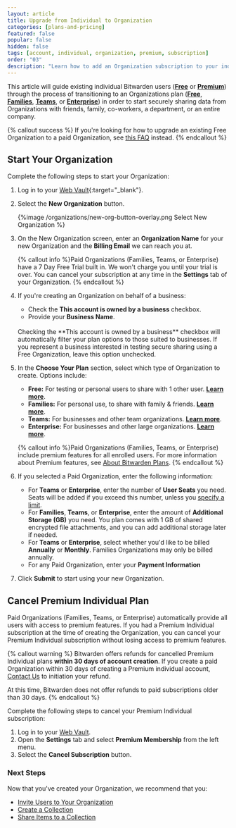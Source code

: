 ```yaml
---
layout: article
title: Upgrade from Individual to Organization
categories: [plans-and-pricing]
featured: false
popular: false
hidden: false
tags: [account, individual, organization, premium, subscription]
order: "03"
description: "Learn how to add an Organization subscription to your individual Bitwarden account."
---
```

This article will guide existing individual Bitwarden users ([**Free**]({{site.baseurl}}/article/about-bitwarden-plans/#free-individual) or [**Premium**]({{site.baseurl}}/article/about-bitwarden-plans/#premium-individual)) through the process of transitioning to an Organizations plan ([**Free**]({{site.baseurl}}/article/about-bitwarden-plans/#free-organizations), [**Families**]({{site.baseurl}}/article/about-bitwarden-plans/#families-organizations), [**Teams**]({{site.baseurl}}/article/about-bitwarden-plans/#teams-organizations), or [**Enterprise**]({{site.baseurl}}/article/about-bitwarden-plans/#enterprise-organizations)) in order to start securely sharing data from Organizations with friends, family, co-workers, a department, or an entire company.

{% callout success %}
If you're looking for how to upgrade an existing Free Organization to a paid Organization, see [this FAQ]({{site.baseurl}}/article/org-faqs/#q-how-do-i-upgrade-my-free-organization) instead.
{% endcallout %}

## Start Your Organization

Complete the following steps to start your Organization:

1. Log in to your [Web Vault](https://vault.bitwarden.com/){:target="\_blank"}.
2. Select the **New Organization** button.

   {%image /organizations/new-org-button-overlay.png Select New Organization %}

3. On the New Organization screen, enter an **Organization Name** for your new Organization and the **Billing Email** we can reach you at.

   {% callout info %}Paid Organizations (Families, Teams, or Enterprise) have a 7 Day Free Trial built in. We won't charge you until your trial is over. You can cancel your subscription at any time in the **Settings** tab of your Organization.
   {% endcallout %}

4. If you're creating an Organization on behalf of a business:

   - Check the **This account is owned by a business** checkbox.
   - Provide your **Business Name**.

   <br>
   Checking the **This account is owned by a business** checkbox will automatically filter your plan options to those suited to businesses. If you represent a business interested in testing secure sharing using a Free Organization, leave this option unchecked.
5. In the **Choose Your Plan** section, select which type of Organization to create. Options include:

   - **Free:** For testing or personal users to share with 1 other user. **[Learn more]({{site.baseurl}}/article/about-bitwarden-plans/#free-organizations)**.
   - **Families:** For personal use, to share with family & friends. **[Learn more]({{site.baseurl}}/article/about-bitwarden-plans/#families-organizations)**.
   - **Teams:** For businesses and other team organizations. **[Learn more]({{site.baseurl}}/article/about-bitwarden-plans/#teams-organizations)**.
   - **Enterprise:** For businesses and other large organizations. **[Learn more]({{site.baseurl}}/article/about-bitwarden-plans/#enterprise-organizations)**.

   {% callout info %}Paid Organizations (Families, Teams, or Enterprise) include premium features for all enrolled users. For more information about Premium features, see [About Bitwarden Plans]({{site.baseurl}}/article/about-bitwarden-plans/#compare-the-plans/).
   {% endcallout %}
6. If you selected a Paid Organization, enter the following information:

   - For **Teams** or **Enterprise**, enter the number of **User Seats** you need. Seats will be added if you exceed this number, unless you [specify a limit]({{site.baseurl}}/article/managing-users/#set-a-seat-limit).
   - For **Families**, **Teams**, or **Enterprise**, enter the amount of **Additional Storage (GB)** you need. You plan comes with 1 GB of shared encrypted file attachments, and you can add additional storage later if needed.
   - For **Teams** or **Enterprise**, select whether you'd like to be billed **Annually** or **Monthly**. Families Organizations may only be billed annually.
   - For any Paid Organization, enter your **Payment Information**
7. Click **Submit** to start using your new Organization.

## Cancel Premium Individual Plan

Paid Organizations (Families, Teams, or Enterprise) automatically provide all users with access to premium features. If you had a Premium Individual subscription at the time of creating the Organization, you can cancel your Premium Individual subscription without losing access to premium features.

{% callout warning %}
Bitwarden offers refunds for cancelled Premium Individual plans **within 30 days of account creation**. If you create a paid Organization within 30 days of creating a Premium individual account, [Contact Us](https://bitwarden.com/contact) to initiation your refund.

At this time, Bitwarden does not offer refunds to paid subscriptions older than 30 days.
{% endcallout %}

Complete the following steps to cancel your Premium Individual subscription:

1. Log in to your [Web Vault](https://vault.bitwarden.com/).
2. Open the **Settings** tab and select **Premium Membership** from the left menu.
3. Select the **Cancel Subscription** button.

### Next Steps

Now that you've created your Organization, we recommend that you:

- [Invite Users to Your Organization]({{site.baseurl}}/article/managing-users/)
- [Create a Collection]({{site.baseurl}}/article/about-collections/#create-a-collection)
- [Share Items to a Collection]({{site.baseurl}}/article/sharing/)

